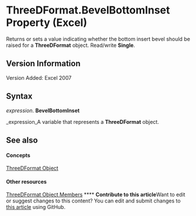 
# ThreeDFormat.BevelBottomInset Property (Excel)

Returns or sets a value indicating whether the bottom insert bevel should be raised for a  **ThreeDFormat** object. Read/write **Single**.


## Version Information

Version Added: Excel 2007 


## Syntax

 _expression_. **BevelBottomInset**

 _expression_A variable that represents a  **ThreeDFormat** object.


## See also


#### Concepts


 [ThreeDFormat Object](9cb41236-6aba-4d6c-a54c-5e177657c8d1.md)
#### Other resources


 [ThreeDFormat Object Members](1693142f-53c2-1185-6162-9a99b3ae25d6.md)
****   **Contribute to this article**Want to edit or suggest changes to this content? You can edit and submit changes to  [this article](https://github.com/jhershey00/VBA_Excel_Test/OpenXMLCon/articles/35afcfc6-d18b-d6c5-36c3-c0afa0a2f0ca.md) using GitHub.


